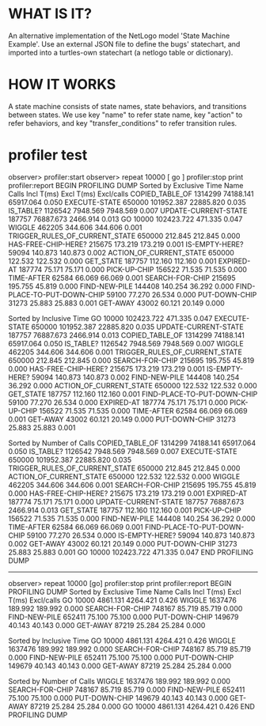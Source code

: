 # WHAT IS IT?

An alternative implementation of the NetLogo model 'State Machine Example'. Use an external JSON file to define the bugs' statechart, and imported into a turtles-own statechart (a netlogo table or dictionary).

# HOW IT WORKS

A state machine consists of state names, state behaviors, and transitions between states. We use key "name" to refer state name, key "action" to refer behaviors, and key "transfer_conditions" to refer transition rules.

# profiler test


observer> profiler:start
observer> repeat 10000 [ go ] profiler:stop print profiler:report
BEGIN PROFILING DUMP
Sorted by Exclusive Time
Name                               Calls Incl T(ms) Excl T(ms) Excl/calls
COPIED_TABLE_OF                  1314299  74188.141  65917.064      0.050
EXECUTE-STATE                     650000 101952.387  22885.820      0.035
IS_TABLE?                        1126542   7948.569   7948.569      0.007
UPDATE-CURRENT-STATE              187757  76887.673   2466.914      0.013
GO                                 10000 102423.722    471.335      0.047
WIGGLE                            462205    344.606    344.606      0.001
TRIGGER_RULES_OF_CURRENT_STATE    650000    212.845    212.845      0.000
HAS-FREE-CHIP-HERE?               215675    173.219    173.219      0.001
IS-EMPTY-HERE?                     59094    140.873    140.873      0.002
ACTION_OF_CURRENT_STATE           650000    122.532    122.532      0.000
GET_STATE                         187757    112.160    112.160      0.001
EXPIRED-AT                        187774     75.171     75.171      0.000
PICK-UP-CHIP                      156522     71.535     71.535      0.000
TIME-AFTER                         62584     66.069     66.069      0.001
SEARCH-FOR-CHIP                   215695    195.755     45.819      0.000
FIND-NEW-PILE                     144408    140.254     36.292      0.000
FIND-PLACE-TO-PUT-DOWN-CHIP        59100     77.270     26.534      0.000
PUT-DOWN-CHIP                      31273     25.883     25.883      0.001
GET-AWAY                           43002     60.121     20.149      0.000

Sorted by Inclusive Time
GO                                 10000 102423.722    471.335      0.047
EXECUTE-STATE                     650000 101952.387  22885.820      0.035
UPDATE-CURRENT-STATE              187757  76887.673   2466.914      0.013
COPIED_TABLE_OF                  1314299  74188.141  65917.064      0.050
IS_TABLE?                        1126542   7948.569   7948.569      0.007
WIGGLE                            462205    344.606    344.606      0.001
TRIGGER_RULES_OF_CURRENT_STATE    650000    212.845    212.845      0.000
SEARCH-FOR-CHIP                   215695    195.755     45.819      0.000
HAS-FREE-CHIP-HERE?               215675    173.219    173.219      0.001
IS-EMPTY-HERE?                     59094    140.873    140.873      0.002
FIND-NEW-PILE                     144408    140.254     36.292      0.000
ACTION_OF_CURRENT_STATE           650000    122.532    122.532      0.000
GET_STATE                         187757    112.160    112.160      0.001
FIND-PLACE-TO-PUT-DOWN-CHIP        59100     77.270     26.534      0.000
EXPIRED-AT                        187774     75.171     75.171      0.000
PICK-UP-CHIP                      156522     71.535     71.535      0.000
TIME-AFTER                         62584     66.069     66.069      0.001
GET-AWAY                           43002     60.121     20.149      0.000
PUT-DOWN-CHIP                      31273     25.883     25.883      0.001

Sorted by Number of Calls
COPIED_TABLE_OF                  1314299  74188.141  65917.064      0.050
IS_TABLE?                        1126542   7948.569   7948.569      0.007
EXECUTE-STATE                     650000 101952.387  22885.820      0.035
TRIGGER_RULES_OF_CURRENT_STATE    650000    212.845    212.845      0.000
ACTION_OF_CURRENT_STATE           650000    122.532    122.532      0.000
WIGGLE                            462205    344.606    344.606      0.001
SEARCH-FOR-CHIP                   215695    195.755     45.819      0.000
HAS-FREE-CHIP-HERE?               215675    173.219    173.219      0.001
EXPIRED-AT                        187774     75.171     75.171      0.000
UPDATE-CURRENT-STATE              187757  76887.673   2466.914      0.013
GET_STATE                         187757    112.160    112.160      0.001
PICK-UP-CHIP                      156522     71.535     71.535      0.000
FIND-NEW-PILE                     144408    140.254     36.292      0.000
TIME-AFTER                         62584     66.069     66.069      0.001
FIND-PLACE-TO-PUT-DOWN-CHIP        59100     77.270     26.534      0.000
IS-EMPTY-HERE?                     59094    140.873    140.873      0.002
GET-AWAY                           43002     60.121     20.149      0.000
PUT-DOWN-CHIP                      31273     25.883     25.883      0.001
GO                                 10000 102423.722    471.335      0.047
END PROFILING DUMP

---




observer> repeat 10000 [go] profiler:stop  print profiler:report
BEGIN PROFILING DUMP
Sorted by Exclusive Time
Name                               Calls Incl T(ms) Excl T(ms) Excl/calls
GO                                 10000   4861.131   4264.421      0.426
WIGGLE                           1637476    189.992    189.992      0.000
SEARCH-FOR-CHIP                   748167     85.719     85.719      0.000
FIND-NEW-PILE                     652411     75.100     75.100      0.000
PUT-DOWN-CHIP                     149679     40.143     40.143      0.000
GET-AWAY                           87219     25.284     25.284      0.000

Sorted by Inclusive Time
GO                                 10000   4861.131   4264.421      0.426
WIGGLE                           1637476    189.992    189.992      0.000
SEARCH-FOR-CHIP                   748167     85.719     85.719      0.000
FIND-NEW-PILE                     652411     75.100     75.100      0.000
PUT-DOWN-CHIP                     149679     40.143     40.143      0.000
GET-AWAY                           87219     25.284     25.284      0.000

Sorted by Number of Calls
WIGGLE                           1637476    189.992    189.992      0.000
SEARCH-FOR-CHIP                   748167     85.719     85.719      0.000
FIND-NEW-PILE                     652411     75.100     75.100      0.000
PUT-DOWN-CHIP                     149679     40.143     40.143      0.000
GET-AWAY                           87219     25.284     25.284      0.000
GO                                 10000   4861.131   4264.421      0.426
END PROFILING DUMP
